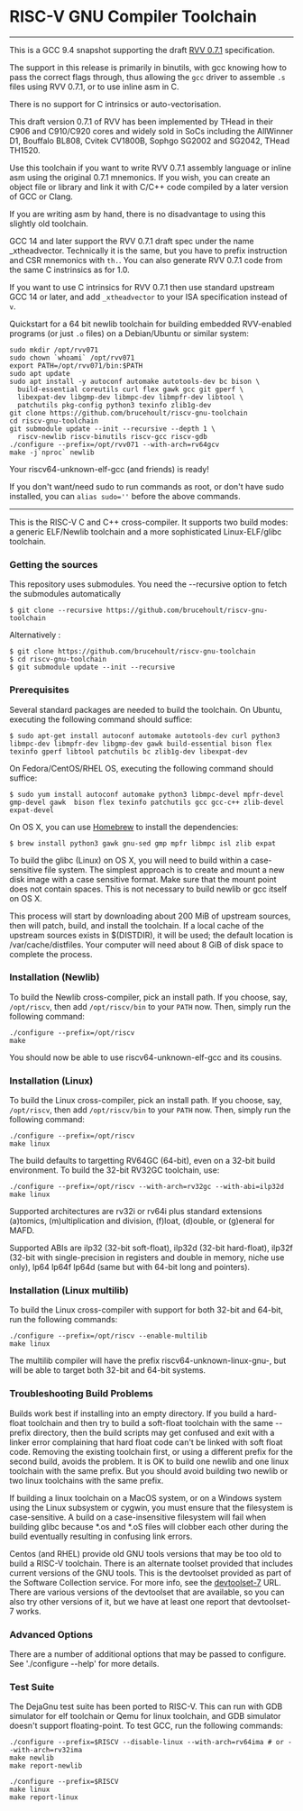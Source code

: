 RISC-V GNU Compiler Toolchain
=============================

---

This is a GCC 9.4 snapshot supporting the draft [RVV 0.7.1](https://github.com/brucehoult/riscv-v-spec/tree/0.7.1) specification.

The support in this release is primarily in binutils, with gcc knowing how to pass the
correct flags through, thus allowing the `gcc` driver to assemble `.s` files using RVV 0.7.1,
or to use inline asm in C.

There is no support for C intrinsics or auto-vectorisation.

This draft version 0.7.1 of RVV has been implemented by THead in their C906 and C910/C920
cores and widely sold in SoCs including the AllWinner D1, Bouffalo BL808, Cvitek CV1800B,
Sophgo SG2002 and SG2042, THead TH1520.

Use this toolchain if you want to write RVV 0.7.1 assembly language or inline asm using
the original 0.7.1 mnemonics. If you wish, you can create an object file or library and link it with
C/C++ code compiled by a later version of GCC or Clang.

If you are writing asm by hand, there is no disadvantage to using this slightly old toolchain.

GCC 14 and later support the RVV 0.7.1 draft spec under the name _xtheadvector. Technically it is the
same, but you have to prefix instruction and CSR mnemonics with `th.`.  You can also generate
RVV 0.7.1 code from the same C instrinsics as for 1.0.

If you want to use C intrinsics for RVV 0.7.1 then use standard upstream GCC 14 or later, and add
`_xtheadvector` to your ISA specification instead of `v`.

Quickstart for a 64 bit newlib toolchain for building embedded RVV-enabled programs (or just `.o` files)
on a Debian/Ubuntu or similar system:

    sudo mkdir /opt/rvv071
    sudo chown `whoami` /opt/rvv071
    export PATH=/opt/rvv071/bin:$PATH
    sudo apt update
    sudo apt install -y autoconf automake autotools-dev bc bison \
      build-essential coreutils curl flex gawk gcc git gperf \
      libexpat-dev libgmp-dev libmpc-dev libmpfr-dev libtool \
      patchutils pkg-config python3 texinfo zlib1g-dev
    git clone https://github.com/brucehoult/riscv-gnu-toolchain
    cd riscv-gnu-toolchain
    git submodule update --init --recursive --depth 1 \
      riscv-newlib riscv-binutils riscv-gcc riscv-gdb
    ./configure --prefix=/opt/rvv071 --with-arch=rv64gcv
    make -j`nproc` newlib

Your riscv64-unknown-elf-gcc (and friends) is ready!

If you don't want/need sudo to run commands as root, or don't have sudo installed, you can
`alias sudo=''` before the above commands.

---

This is the RISC-V C and C++ cross-compiler. It supports two build modes:
a generic ELF/Newlib toolchain and a more sophisticated Linux-ELF/glibc
toolchain.

###  Getting the sources

This repository uses submodules. You need the --recursive option to fetch the submodules automatically

    $ git clone --recursive https://github.com/brucehoult/riscv-gnu-toolchain
    
Alternatively :

    $ git clone https://github.com/brucehoult/riscv-gnu-toolchain
    $ cd riscv-gnu-toolchain
    $ git submodule update --init --recursive
    
    

### Prerequisites

Several standard packages are needed to build the toolchain.  On Ubuntu,
executing the following command should suffice:

    $ sudo apt-get install autoconf automake autotools-dev curl python3 libmpc-dev libmpfr-dev libgmp-dev gawk build-essential bison flex texinfo gperf libtool patchutils bc zlib1g-dev libexpat-dev

On Fedora/CentOS/RHEL OS, executing the following command should suffice:

    $ sudo yum install autoconf automake python3 libmpc-devel mpfr-devel gmp-devel gawk  bison flex texinfo patchutils gcc gcc-c++ zlib-devel expat-devel

On OS X, you can use [Homebrew](http://brew.sh) to install the dependencies:

    $ brew install python3 gawk gnu-sed gmp mpfr libmpc isl zlib expat

To build the glibc (Linux) on OS X, you will need to build within a case-sensitive file
system.  The simplest approach is to create and mount a new disk image with
a case sensitive format.  Make sure that the mount point does not contain spaces. This is not necessary to build newlib or gcc itself on OS X.

This process will start by downloading about 200 MiB of upstream sources, then
will patch, build, and install the toolchain.  If a local cache of the
upstream sources exists in $(DISTDIR), it will be used; the default location
is /var/cache/distfiles.  Your computer will need about 8 GiB of disk space to
complete the process.

### Installation (Newlib)

To build the Newlib cross-compiler, pick an install path.  If you choose,
say, `/opt/riscv`, then add `/opt/riscv/bin` to your `PATH` now.  Then, simply
run the following command:

    ./configure --prefix=/opt/riscv
    make

You should now be able to use riscv64-unknown-elf-gcc and its cousins.

### Installation (Linux)

To build the Linux cross-compiler, pick an install path.  If you choose,
say, `/opt/riscv`, then add `/opt/riscv/bin` to your `PATH` now.  Then, simply
run the following command:

    ./configure --prefix=/opt/riscv
    make linux

The build defaults to targetting RV64GC (64-bit), even on a 32-bit build
environment.  To build the 32-bit RV32GC toolchain, use:

    ./configure --prefix=/opt/riscv --with-arch=rv32gc --with-abi=ilp32d
    make linux

Supported architectures are rv32i or rv64i plus standard extensions (a)tomics,
(m)ultiplication and division, (f)loat, (d)ouble, or (g)eneral for MAFD.

Supported ABIs are ilp32 (32-bit soft-float), ilp32d (32-bit hard-float),
ilp32f (32-bit with single-precision in registers and double in memory, niche
use only), lp64 lp64f lp64d (same but with 64-bit long and pointers).

### Installation (Linux multilib)

To build the Linux cross-compiler with support for both 32-bit and
64-bit, run the following commands:

    ./configure --prefix=/opt/riscv --enable-multilib
    make linux

The multilib compiler will have the prefix riscv64-unknown-linux-gnu-,
but will be able to target both 32-bit and 64-bit systems.

### Troubleshooting Build Problems

Builds work best if installing into an empty directory.  If you build a
hard-float toolchain and then try to build a soft-float toolchain with
the same --prefix directory, then the build scripts may get confused
and exit with a linker error complaining that hard float code can't be
linked with soft float code.  Removing the existing toolchain first, or
using a different prefix for the second build, avoids the problem.  It
is OK to build one newlib and one linux toolchain with the same prefix.
But you should avoid building two newlib or two linux toolchains with
the same prefix.

If building a linux toolchain on a MacOS system, or on a Windows system
using the Linux subsystem or cygwin, you must ensure that the filesystem
is case-sensitive.  A build on a case-insensitive filesystem will fail when
building glibc because \*.os and \*.oS files will clobber each other during
the build eventually resulting in confusing link errors.

Centos (and RHEL) provide old GNU tools versions that may be too old to build
a RISC-V toolchain.  There is an alternate toolset provided that includes
current versions of the GNU tools.  This is the devtoolset provided as part
of the Software Collection service.  For more info, see the
[devtoolset-7](https://www.softwarecollections.org/en/scls/rhscl/devtoolset-7/)
URL.  There are various versions of the devtoolset that are available, so you
can also try other versions of it, but we have at least one report that
devtoolset-7 works.

### Advanced Options

There are a number of additional options that may be passed to
configure.  See './configure --help' for more details.

### Test Suite

The DejaGnu test suite has been ported to RISC-V.  This can run with GDB
simulator for elf toolchain or Qemu for linux toolchain, and GDB simulator
doesn't support floating-point.
To test GCC, run the following commands:

    ./configure --prefix=$RISCV --disable-linux --with-arch=rv64ima # or --with-arch=rv32ima
    make newlib
    make report-newlib

    ./configure --prefix=$RISCV
    make linux
    make report-linux

